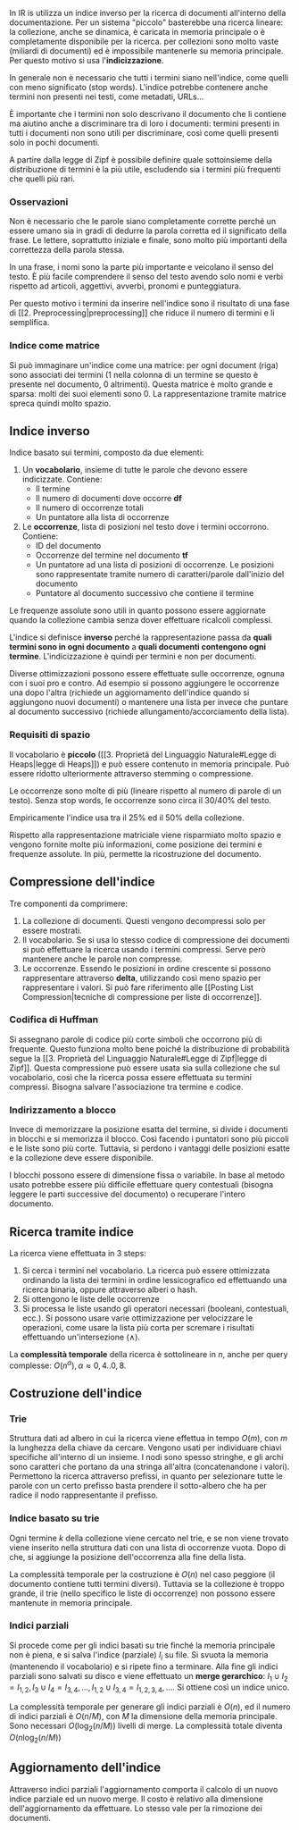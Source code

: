 In IR is utilizza un indice inverso per la ricerca di documenti all'interno della documentazione.
Per un sistema "piccolo" basterebbe una ricerca lineare: la collezione, anche se dinamica, è caricata in memoria principale o è completamente disponibile per la ricerca. per collezioni sono molto vaste (miliardi di documenti) ed è impossibile mantenerle su memoria principale. Per questo motivo si usa l'**indicizzazione**.

In generale non è necessario che tutti i termini siano nell'indice, come quelli con meno significato (stop words). L'indice potrebbe contenere anche termini non presenti nei testi, come metadati, URLs...

È importante che i termini non solo descrivano il documento che li contiene ma aiutino anche a discriminare tra di loro i documenti: termini presenti in tutti i documenti non sono utili per discriminare, così come quelli presenti solo in pochi documenti.

A partire dalla legge di Zipf è possibile definire quale sottoinsieme della distribuzione di termini è la più utile, escludendo sia i termini più frequenti che quelli più rari.

### Osservazioni
Non è necessario che le parole siano completamente corrette perché un essere umano sia in gradi di dedurre la parola corretta ed il significato della frase. Le lettere, soprattutto iniziale e finale, sono molto più importanti della correttezza della parola stessa.

In una frase, i nomi sono la parte più importante e veicolano il senso del testo. È più facile comprendere il senso del testo avendo solo nomi e verbi rispetto ad articoli, aggettivi, avverbi, pronomi e punteggiatura.

Per questo motivo i termini da inserire nell'indice sono il risultato di una fase di [[2. Preprocessing|preprocessing]] che riduce il numero di termini e li semplifica.

### Indice come matrice
Si può immaginare un'indice come una matrice: per ogni document (riga) sono associati dei termini (1 nella colonna di un termine se questo è presente nel documento, 0 altrimenti).
Questa matrice è molto grande e sparsa: molti dei suoi elementi sono 0. La rappresentazione tramite matrice spreca quindi molto spazio.

## Indice inverso

Indice basato sui termini, composto da due elementi:
1. Un **vocabolario**, insieme di tutte le parole che devono essere indicizzate. Contiene:
	- Il termine
	- Il numero di documenti dove occorre **df**
	- Il numero di occorrenze totali
	- Un puntatore alla lista di occorrenze
1. Le **occorrenze**, lista di posizioni nel testo dove i termini occorrono. Contiene:
	- ID del documento
	- Occorrenze del termine nel documento **tf**
	- Un puntatore ad una lista di posizioni di occorrenze. Le posizioni sono rappresentate tramite numero di caratteri/parole dall'inizio del documento
	- Puntatore al documento successivo che contiene il termine

Le frequenze assolute sono utili in quanto possono essere aggiornate quando la collezione cambia senza dover effettuare ricalcoli complessi.

L'indice si definisce **inverso** perché la rappresentazione passa da **quali termini sono in ogni documento** a **quali documenti contengono ogni termine**. L'indicizzazione è quindi per termini e non per documenti. 

Diverse ottimizzazioni possono essere effettuate sulle occorrenze, ognuna con i suoi pro e contro. Ad esempio si possono aggiungere le occorrenze una dopo l'altra (richiede un aggiornamento dell'indice quando si aggiungono nuovi documenti) o mantenere una lista per invece che puntare al documento successivo (richiede allungamento/accorciamento della lista).

### Requisiti di spazio
Il vocabolario è **piccolo** ([[3. Proprietà del Linguaggio Naturale#Legge di Heaps|legge di Heaps]]) e può essere contenuto in memoria principale. Può essere ridotto ulteriormente attraverso stemming o compressione.

Le occorrenze sono molte di più (lineare rispetto al numero di parole di un testo). Senza stop words, le occorrenze sono circa il 30/40% del testo.

Empiricamente l'indice usa tra il 25% ed il 50% della collezione.

Rispetto alla rappresentazione matriciale viene risparmiato molto spazio e vengono fornite molte più informazioni, come posizione dei termini e frequenze assolute. In più, permette la ricostruzione del documento.

## Compressione dell'indice

Tre componenti da comprimere:
1. La collezione di documenti. Questi vengono decompressi solo per essere mostrati.
2. Il vocabolario. Se si usa lo stesso codice di compressione dei documenti si può effettuare la ricerca usando i termini compressi. Serve però mantenere anche le parole non compresse.
3. Le occorrenze. Essendo le posizioni in ordine crescente si possono rappresentare attraverso **delta**, utilizzando così meno spazio per rappresentare i valori. Si può fare riferimento alle [[Posting List Compression|tecniche di compressione per liste di occorrenze]].

### Codifica di Huffman
Si assegnano parole di codice più corte simboli che occorrono più di frequente. Questo funziona molto bene poiché la distribuzione di probabilità segue la [[3. Proprietà del Linguaggio Naturale#Legge di Zipf|legge di Zipf]]. Questa compressione può essere usata sia sulla collezione che sul vocabolario, così che la ricerca possa essere effettuata su termini compressi. 
Bisogna salvare l'associazione tra termine e codice.

### Indirizzamento a blocco
Invece di memorizzare la posizione esatta del termine, si divide i documenti in blocchi e si memorizza il blocco. Così facendo i puntatori sono più piccoli e le liste sono più corte.
Tuttavia, si perdono i vantaggi delle posizioni esatte e la collezione deve essere disponibile.

I blocchi possono essere di dimensione fissa o variabile. In base al metodo usato potrebbe essere più difficile effettuare query contestuali (bisogna leggere le parti successive del documento) o recuperare l'intero documento.

## Ricerca tramite indice

La ricerca viene effettuata in 3 steps:
1. Si cerca i termini nel vocabolario. La ricerca può essere ottimizzata ordinando la lista dei termini in ordine lessicografico ed effettuando una ricerca binaria, oppure attraverso alberi o hash.
2. Si ottengono le liste delle occorrenze
3. Si processa le liste usando gli operatori necessari (booleani, contestuali, ecc.). Si possono usare varie ottimizzazione per velocizzare le operazioni, come usare la lista più corta per scremare i risultati effettuando un'intersezione ($\land$).

La **complessità temporale** della ricerca è sottolineare in $n$, anche per query complesse: $O(n^{\alpha}), \alpha \approx 0,4..0,8$.

## Costruzione dell'indice

### Trie
Struttura dati ad albero in cui la ricerca viene effettua in tempo $O(m)$, con $m$ la lunghezza della chiave da cercare. Vengono usati per individuare chiavi specifiche all'interno di un insieme. I nodi sono spesso stringhe, e gli archi sono caratteri che portano da una stringa all'altra (concatenandone i valori). Permettono la ricerca attraverso prefissi, in quanto per selezionare tutte le parole con un certo prefisso basta prendere il sotto-albero che ha per radice il nodo rappresentante il prefisso.

### Indice basato su trie

Ogni termine $k$ della collezione viene cercato nel trie, e se non viene trovato viene inserito nella struttura dati con una lista di occorrenze vuota. Dopo di che, si aggiunge la posizione dell'occorrenza alla fine della lista. 

La complessità temporale per la costruzione è $O(n)$ nel caso peggiore (il documento contiene tutti termini diversi). 
Tuttavia se la collezione è troppo grande, il trie (nello specifico le liste di occorrenze) non possono essere mantenute in memoria principale.

### Indici parziali
Si procede come per gli indici basati su trie finché la memoria principale non è piena, e si salva l'indice (parziale) $I_i$ su file. Si svuota la memoria (mantenendo il vocabolario) e si ripete fino a terminare.
Alla fine gli indici parziali sono salvati su disco e viene effettuato un **merge gerarchico**: $I_{1}\cup I_{2} = I_{1,2}, I_{3}\cup I_{4} = I_{3,4},...,I_{1,2}\cup I_{3,4} = I_{1,2,3,4},...$.
Si ottiene così un indice unico.

La complessità temporale per generare gli indici parziali è $O(n)$, ed il numero di indici parziali è $O(n/M)$, con $M$ la dimensione della memoria principale. Sono necessari $O(\log_2(n/M))$ livelli di merge. La complessità totale diventa $O(n \log_2(n/M))$

## Aggiornamento dell'indice

Attraverso indici parziali l'aggiornamento comporta il calcolo di un nuovo indice parziale ed un nuovo merge. Il costo è relativo alla dimensione dell'aggiornamento da effettuare. Lo stesso vale per la rimozione dei documenti.